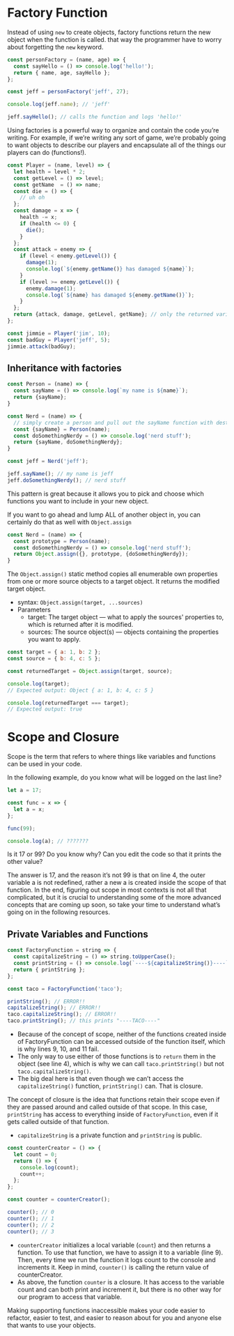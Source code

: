 # Factory Function

Instead of using `new` to create objects, factory functions return the new object when the function is called. that way the programmer have to worry about forgetting the `new` keyword.

```js
const personFactory = (name, age) => {
  const sayHello = () => console.log('hello!');
  return { name, age, sayHello };
};

const jeff = personFactory('jeff', 27);

console.log(jeff.name); // 'jeff'

jeff.sayHello(); // calls the function and logs 'hello!'
```

Using factories is a powerful way to organize and contain the code you’re writing. For example, if we’re writing any sort of game, we’re probably going to want objects to describe our players and encapsulate all of the things our players can do (functions!).

```js
const Player = (name, level) => {
  let health = level * 2;
  const getLevel = () => level;
  const getName  = () => name;
  const die = () => {
    // uh oh
  };
  const damage = x => {
    health -= x;
    if (health <= 0) {
      die();
    }
  };
  const attack = enemy => {
    if (level < enemy.getLevel()) {
      damage(1);
      console.log(`${enemy.getName()} has damaged ${name}`);
    }
    if (level >= enemy.getLevel()) {
      enemy.damage(1);
      console.log(`${name} has damaged ${enemy.getName()}`);
    }
  };
  return {attack, damage, getLevel, getName}; // only the returned variables and functions are public, and the rest are private(health, die).
};

const jimmie = Player('jim', 10);
const badGuy = Player('jeff', 5);
jimmie.attack(badGuy);
```

## Inheritance with factories

```js
const Person = (name) => {
  const sayName = () => console.log(`my name is ${name}`);
  return {sayName};
}

const Nerd = (name) => {
  // simply create a person and pull out the sayName function with destructuring assignment syntax!
  const {sayName} = Person(name);
  const doSomethingNerdy = () => console.log('nerd stuff');
  return {sayName, doSomethingNerdy};
}

const jeff = Nerd('jeff');

jeff.sayName(); // my name is jeff
jeff.doSomethingNerdy(); // nerd stuff
```
This pattern is great because it allows you to pick and choose which functions you want to include in your new object. 

If you want to go ahead and lump ALL of another object in, you can certainly do that as well with `Object.assign`
```js
const Nerd = (name) => {
  const prototype = Person(name);
  const doSomethingNerdy = () => console.log('nerd stuff');
  return Object.assign({}, prototype, {doSomethingNerdy});
}
```
The `Object.assign()` static method copies all enumerable own properties from one or more source objects to a target object. It returns the modified target object.
- syntax: `Object.assign(target, ...sources)`
- Parameters
  - target: The target object — what to apply the sources' properties to, which is returned after it is modified.
  - sources: The source object(s) — objects containing the properties you want to apply.
```js
const target = { a: 1, b: 2 };
const source = { b: 4, c: 5 };

const returnedTarget = Object.assign(target, source);

console.log(target);
// Expected output: Object { a: 1, b: 4, c: 5 }

console.log(returnedTarget === target);
// Expected output: true
```

# Scope and Closure

Scope is the term that refers to where things like variables and functions can be used in your code.  

In the following example, do you know what will be logged on the last line?
```js
let a = 17;

const func = x => {
  let a = x;
};

func(99);

console.log(a); // ???????
```
Is it 17 or 99? Do you know why? Can you edit the code so that it prints the other value?

The answer is 17, and the reason it’s not 99 is that on line 4, the outer variable a is not redefined, rather a new a is created inside the scope of that function. In the end, figuring out scope in most contexts is not all that complicated, but it is crucial to understanding some of the more advanced concepts that are coming up soon, so take your time to understand what’s going on in the following resources.

## Private Variables and Functions

```js
const FactoryFunction = string => {
  const capitalizeString = () => string.toUpperCase();
  const printString = () => console.log(`----${capitalizeString()}----`);
  return { printString };
};

const taco = FactoryFunction('taco');

printString(); // ERROR!!
capitalizeString(); // ERROR!!
taco.capitalizeString(); // ERROR!!
taco.printString(); // this prints "----TACO----"
```
- Because of the concept of scope, neither of the functions created inside of FactoryFunction can be accessed outside of the function itself, which is why lines 9, 10, and 11 fail. 
- The only way to use either of those functions is to `return` them in the object (see line 4), which is why we can call `taco.printString()` but not `taco.capitalizeString()`. 
- The big deal here is that even though we can’t access the `capitalizeString()` function, `printString()` can. That is closure.

The concept of closure is the idea that functions retain their scope even if they are passed around and called outside of that scope. In this case, `printString` has access to everything inside of `FactoryFunction`, even if it gets called outside of that function.
- `capitalizeString` is a private function and `printString` is public.

```js
const counterCreator = () => {
  let count = 0;
  return () => {
    console.log(count);
    count++;
  };
};

const counter = counterCreator();

counter(); // 0
counter(); // 1
counter(); // 2
counter(); // 3
```
- `counterCreator` initializes a local variable (`count`) and then returns a function. To use that function, we have to assign it to a variable (line 9). Then, every time we run the function it logs count to the console and increments it. Keep in mind, `counter()` is calling the return value of counterCreator. 
- As above, the function `counter` is a closure. It has access to the variable count and can both print and increment it, but there is no other way for our program to access that variable.

Making supporting functions inaccessible makes your code easier to refactor, easier to test, and easier to reason about for you and anyone else that wants to use your objects.
